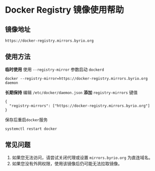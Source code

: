 # Docker Registry 镜像使用帮助

## 镜像地址
```
https://docker-registry.mirrors.byrio.org
```

## 使用方法

**临时使用** 使用 `--registry-mirror` 参数启动 `dockerd`
```
docker --registry-mirror=https://docker-registry.mirrors.byrio.org daemon
```

**长期保持** 编辑 `/etc/docker/daemon.json` **添加** `registry-mirrors` 键值
```
{
  "registry-mirrors": ["https://docker-registry.mirrors.byrio.org"]
}
```
保存后重启`docker`服务
```
systemctl restart docker
```

## 常见问题

1. 如果您无法访问，请尝试关闭代理或设置 `mirrors.byrio.org` 为直连域名。
2. 如果您没有外网权限，使用该镜像后仍可能无法拉取镜像。